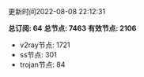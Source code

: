 更新时间2022-08-08 22:12:31

**总订阅: 64**
**总节点: 7463**
**有效节点: 2106**
- v2ray节点: 1721
- ss节点: 301
- trojan节点: 84
